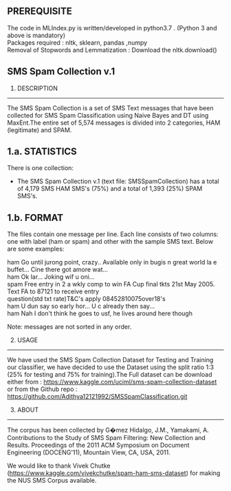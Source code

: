PREREQUISITE
-------------------------
The code in MLIndex.py is written/developed in python3.7 . (Python 3 and above is mandatory)<br/>
Packages required : nltk, sklearn, pandas ,numpy<br/>
Removal of Stopwords and Lemmatization : Download the nltk.download()<br/>

SMS Spam Collection v.1
-------------------------

1. DESCRIPTION
--------------

The SMS Spam Collection is a set of SMS Text messages that have been collected for SMS Spam Classification using Naive Bayes and DT using MaxEnt.The entire set of 5,574 messages is divided into 2 categories, HAM (legitimate) and SPAM.

1.a. STATISTICS
---------------

There is one collection:

- The SMS Spam Collection v.1 (text file: SMSSpamCollection) has a total of 4,179 SMS HAM SMS's (75%) and a total of 1,393 (25%) SPAM SMS's.


1.b. FORMAT
-----------

The files contain one message per line. Each line consists of two columns: one with label (ham or spam) and other with the sample SMS text. Below are some examples:

ham	  Go until jurong point, crazy.. Available only in bugis n great world la e buffet... Cine there got amore wat...<br/>
ham	  Ok lar... Joking wif u oni...<br/>
spam  Free entry in 2 a wkly comp to win FA Cup final tkts 21st May 2005. Text FA to 87121 to receive entry<br/> question(std txt rate)T&C's apply 08452810075over18's<br/>
ham	  U dun say so early hor... U c already then say...<br/>
ham	  Nah I don't think he goes to usf, he lives around here though<br/>

Note: messages are not sorted in any order.


2. USAGE
--------

We have used the SMS Spam Collection Dataset for Testing and Training our classifier, we have decided to use the Dataset using the split ratio 1:3 (25% for testing and 75% for training).The Full dataset can be download either from : https://www.kaggle.com/uciml/sms-spam-collection-dataset or from the Github repo : https://github.com/Adithya12121992/SMSSpamClassification.git


3. ABOUT
--------

The corpus has been collected by G�mez Hidalgo, J.M., Yamakami, A. Contributions to the Study of SMS Spam Filtering: New Collection and Results. Proceedings of the 2011 ACM Symposium on Document Engineering (DOCENG'11), Mountain View, CA, USA, 2011.

We would like to thank Vivek Chutke (https://www.kaggle.com/vivekchutke/spam-ham-sms-dataset) for making the NUS SMS Corpus available.
